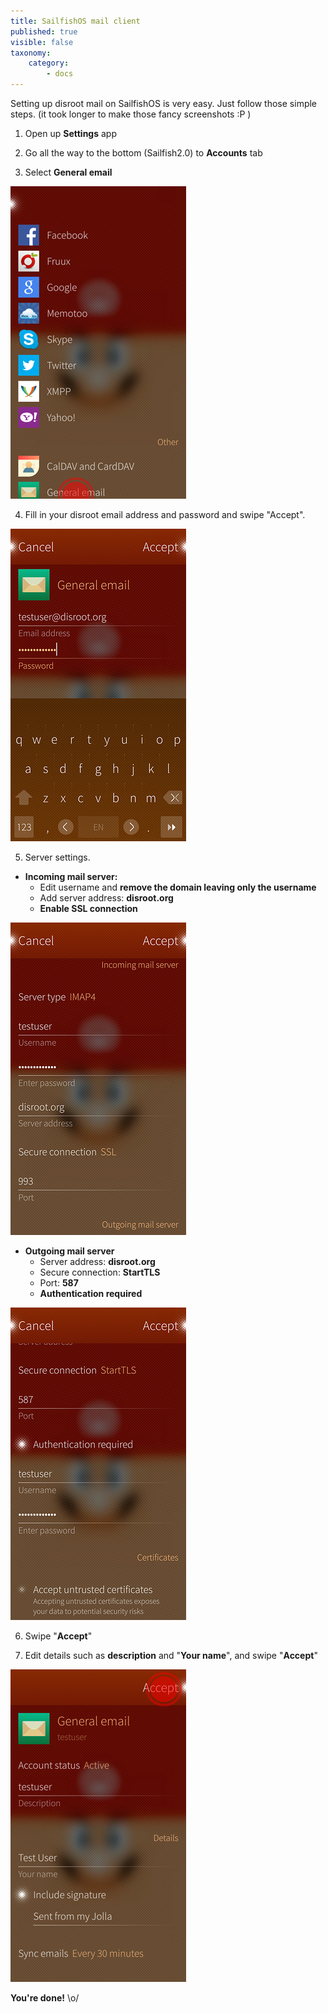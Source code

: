 ```yaml
---
title: SailfishOS mail client
published: true
visible: false
taxonomy:
    category:
        - docs
---
```


Setting up disroot mail on SailfishOS is very easy. Just follow those simple steps. (it took longer to make those fancy screenshots :P )


1. Open up **Settings** app

2. Go all the way to the bottom (Sailfish2.0) to **Accounts** tab

3. Select **General email**

![](en/sailfish_mail1.png)

4. Fill in your disroot email address and password and swipe "Accept".

![](en/sailfish_mail2.png)

5. Server settings.

 - **Incoming mail server:**
    - Edit username and **remove the domain leaving only the username**
    - Add server address: **disroot.org**
    - **Enable SSL connection**

![](en/sailfish_mail3.png)

 - **Outgoing mail server**
    - Server address: **disroot.org**
    - Secure connection: **StartTLS**
    - Port: **587**
    - **Authentication required**

![](en/sailfish_mail4.png)

6. Swipe "**Accept**"<p>

7. Edit details such as **description** and "**Your name**", and swipe "**Accept**"

![](en/sailfish_mail5.png)

**You're done!** \o/
